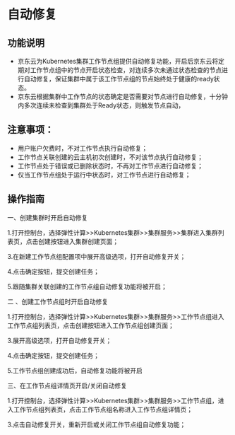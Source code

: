 # 自动修复  

## 功能说明
- 京东云为Kubernetes集群工作节点组提供自动修复功能，开启后京东云将定期对工作节点组中的节点开启状态检查，对连续多次未通过状态检查的节点进行自动修复，保证集群中属于该工作节点组的节点始终处于健康的ready状态。  
- 京东云根据集群中工作节点的状态确定是否需要对节点进行自动修复，十分钟内多次连续未检查到集群处于Ready状态，则触发节点自动，

## 注意事项：

- 用户账户欠费时，不对工作节点执行自动修复；
- 工作节点关联创建的云主机初次创建时，不对该节点执行自动修复；
- 工作节点处于错误或已删除状态时，不再对工作节点进行自动修复；
- 仅当工作节点组处于运行中状态时，对工作节点进行自动修复；

## 操作指南

一、创建集群时开启自动修复

1.打开控制台，选择弹性计算>>Kubernetes集群>>集群服务>>集群进入集群列表页，点击创建按钮进入集群创建页面；

3.在新建工作节点组配置项中展开高级选项，打开自动修复开关；

4.点击确定按钮，提交创建任务；

5.跟随集群关联创建的工作节点组自动修复功能将被开启；

二 、创建工作节点组时开启自动修复

1.打开控制台，选择弹性计算>>Kubernetes集群>>集群服务>>工作节点组进入工作节点组列表页，点击创建按钮进入工作节点组创建页面；

3.展开高级选项，打开自动修复开关；

4.点击确定按钮，提交创建任务；

5.工作节点组创建成功后，自动修复功能将被开启

三、在工作节点组详情页开启/关闭自动修复

1.打开控制台，选择弹性计算>>Kubernetes集群>>集群服务>>工作节点组，进入工作节点组列表页，点击工作节点组名称进入工作节点组详情页；

3.点击自动修复开关，重新开启或关闭工作节点组自动修复功能；

